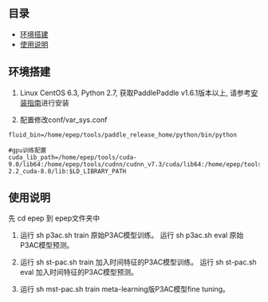 ## 目录
* [环境搭建](#环境搭建)
* [使用说明](#使用说明)

## 环境搭建

1. Linux CentOS 6.3, Python 2.7, 获取PaddlePaddle v1.6.1版本以上, 请参考[安装指南](http://www.paddlepaddle.org/#quick-start)进行安装

2. 配置修改conf/var_sys.conf
```
fluid_bin=/home/epep/tools/paddle_release_home/python/bin/python

#gpu训练配置
cuda_lib_path=/home/epep/tools/cuda-9.0/lib64:/home/epep/tools/cudnn/cudnn_v7.3/cuda/lib64:/home/epep/tools/nccl-2.2_cuda-8.0/lib:$LD_LIBRARY_PATH
```

## 使用说明
先 cd epep 到 epep文件夹中

1. 运行 sh p3ac.sh train 原始P3AC模型训练。
   运行 sh p3ac.sh eval 原始P3AC模型预测。

2. 运行 sh st-pac.sh train 加入时间特征的P3AC模型训练。
   运行 sh st-pac.sh eval 加入时间特征的P3AC模型预测。

3. 运行 sh mst-pac.sh train meta-learning版P3AC模型fine tuning。
